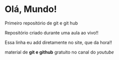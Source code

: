 # Olá, Mundo!
 Primeiro repositório de git e git hub

 Repositório criado durante uma aula ao vivo!!
 
 
 Essa linha eu add diretamente no site, que da hora!!
 
 material de **git e github** gratuito no canal do *youtube*
